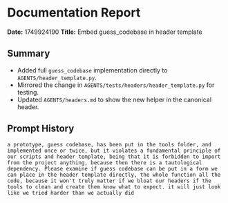 # Documentation Report

**Date:** 1749924190
**Title:** Embed guess_codebase in header template

## Summary
- Added full `guess_codebase` implementation directly to `AGENTS/header_template.py`.
- Mirrored the change in `AGENTS/tests/headers/header_template.py` for testing.
- Updated `AGENTS/headers.md` to show the new helper in the canonical header.

## Prompt History
```
a prototype, guess codebase, has been put in the tools folder, and implemented once or twice, but it violates a fundamental principle of our scripts and header template, being that it is forbidden to import from the project anything, because then there is a tautological dependency. Please examine if guess codebase can be put in a form we can place in the header template directly, the whole function all the code, because it won't truly matter if we bloat our headers if the tools to clean and create them know what to expect. it will just look like we tried harder than we actually did
```
